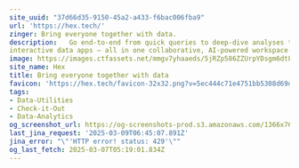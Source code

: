 ```yaml
---
site_uuid: "37d66d35-9150-45a2-a433-f6bac006fba9"
url: 'https://hex.tech/'
zinger: Bring everyone together with data.
description:   Go end-to-end from quick queries to deep-dive analyses to beautiful
interactive data apps – all in one collaborative, AI-powered workspace.
image: https://images.ctfassets.net/mmgv7yhaaeds/5jRZp586ZZUrpYDsgm6dtL/1f29413e09f12d60743799e68c827541/social-sharing-default.png
site_name: Hex
title: Bring everyone together with data
favicon: 'https://hex.tech/favicon-32x32.png?v=5ec444c71e4751bb5308d69de923cd78'
tags:
- Data-Utilities
- Check-it-Out
- Data-Analytics
og_screenshot_url: https://og-screenshots-prod.s3.amazonaws.com/1366x768/80/false/8bef66db9a8b6adc2404a72fbe9e090e2429fd8971e117ec45bc8578e9107d64.jpeg
last_jina_request: '2025-03-09T06:45:07.891Z'
jina_error: "\"'HTTP error! status: 429'\""
og_last_fetch: 2025-03-07T05:19:01.834Z
---
```


